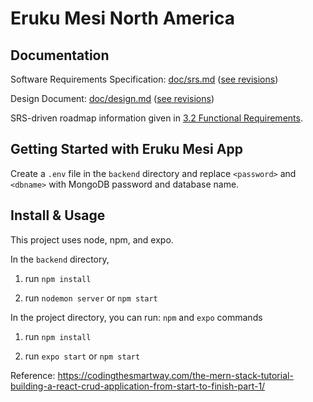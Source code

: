 # Eruku Mesi North America

## Documentation

Software Requirements Specification: [doc/srs.md](doc/srs.md) ([see revisions](https://gitlab.cas.mcmaster.ca/tut/eruku-mesi/-/commits/master/doc/srs.md))

Design Document: [doc/design.md](doc/design.md) ([see revisions](https://gitlab.cas.mcmaster.ca/tut/eruku-mesi/-/commits/master/doc/design.md))

SRS-driven roadmap information given in [3.2 Functional Requirements](doc/srs.md#32-functional-requirements).

## Getting Started with Eruku Mesi App

Create a `.env` file in the `backend` directory and replace `<password>` and `<dbname>` with MongoDB password and database name.

## Install & Usage
This project uses node, npm, and expo.

In the `backend` directory, 

1. run `npm install`

2. run `nodemon server` or `npm start`

In the project directory, you can run: `npm` and `expo` commands

1. run `npm install`

2. run `expo start` or `npm start`

Reference: <https://codingthesmartway.com/the-mern-stack-tutorial-building-a-react-crud-application-from-start-to-finish-part-1/>
